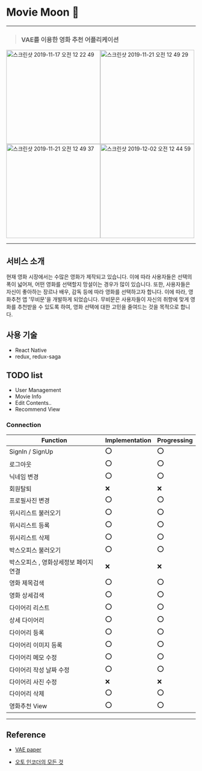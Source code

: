 # Movie Moon 📱 

---
> ### VAE를 이용한 영화 추천 어플리케이션

<img width="250" alt="스크린샷 2019-11-17 오전 12 22 49" src="https://user-images.githubusercontent.com/46750574/68995941-c804c200-08d6-11ea-9e17-248fc1365dd9.png"><img width="250" alt="스크린샷 2019-11-21 오전 12 49 29" src="https://user-images.githubusercontent.com/46750574/69254110-0b25a480-0bf9-11ea-858c-be9e0e6fcdec.png">
<img width="250" alt="스크린샷 2019-11-21 오전 12 49 37" src="https://user-images.githubusercontent.com/46750574/69254111-0b25a480-0bf9-11ea-895d-b0fe9e14d0ab.png"><img width="250" alt="스크린샷 2019-12-02 오전 12 44 59" src="https://user-images.githubusercontent.com/46750574/69916325-274cff80-149d-11ea-95c9-22c77f735442.png">

---
## 서비스 소개
현재 영화 시장에서는 수많은 영화가 제작되고 있습니다. 이에 따라 사용자들은 선택의 폭이 넓어져, 어떤 영화를 선택할지 망설이는 경우가 많이 있습니다. 또한, 사용자들은 자신이 좋아하는 장르나 배우, 감독 등에 따라 영화를 선택하고자 합니다. 이에 따라, 영화추천 앱 '무비문'을 개발하게 되었습니다. 무비문은 사용자들이 자신의 취향에 맞게 영화를 추천받을 수 있도록 하여, 영화 선택에 대한 고민을 줄여드는 것을 목적으로 합니다.
## 사용 기술
* React Native
* redux, redux-saga

## TODO list
* User Management
* Movie Info
* Edit Contents..
* Recommend View

### Connection

| Function                    | Implementation | Progressing |
| --------------------------- | ------------ | ------------ |
| SignIn / SignUp             | ⭕️ | ⭕️           |
| 로그아웃            | ⭕️     | ⭕️           |
| 닉네임 변경 | ⭕️     | ⭕️           |
| 회원탈퇴         | ❌      | ❌                                                        |
| 프로필사진 변경| ⭕️    | ⭕️                                                         |
| 위시리스트 불러오기 | ⭕️      | ⭕️                                                         |
| 위시리스트 등록 | ⭕️     | ⭕️                                                         |
| 위시리스트 삭제   | ⭕️      | ⭕️                                                         |
| 박스오피스 불러오기 | ⭕️     | ⭕️                                                         |
| 박스오피스 , 영화상세정보 페이지 연결 | ❌    | ❌ |
| 영화 제목검색     | ⭕️     | ⭕️                                                         |
| 영화 상세검색 | ⭕️     | ⭕️                                                         |
| 다이어리 리스트    | ⭕️      | ⭕️                                                       |
| 상세 다이어리 | ⭕️     | ⭕️                                                       |
| 다이어리 등록   | ⭕️      | ⭕️                                                       |
| 다이어리 이미지 등록 | ⭕️     | ⭕️                                                       |
| 다이어리 메모 수정 | ⭕️      | ⭕️                                                       |
| 다이어리 작성 날짜 수정 | ⭕️     | ⭕️                                                       |
| 다이어리 사진 수정 | ❌        | ❌                                                         |
| 다이어리 삭제 | ⭕️     | ⭕️                                                       |
| 영화추천 View |  ⭕️     | ⭕️                                                       |



---
## Reference

* [VAE paper](https://arxiv.org/pdf/1312.6114.pdf)

* [오토 인코더의 모든 것 ](https://www.slideshare.net/NaverEngineering/ss-96581209)
